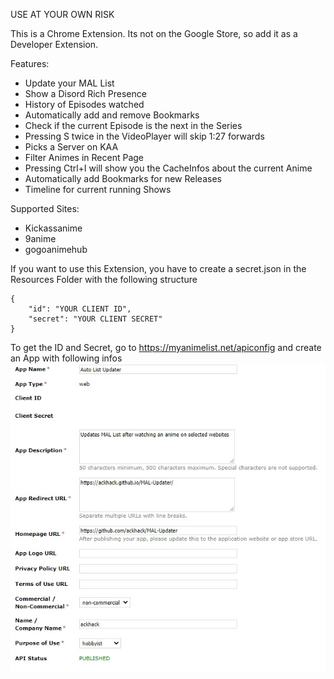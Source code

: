 USE AT YOUR OWN RISK

This is a Chrome Extension. Its not on the Google Store, so add it as a Developer Extension.

Features:
- Update your MAL List
- Show a Disord Rich Presence
- History of Episodes watched
- Automatically add and remove Bookmarks
- Check if the current Episode is the next in the Series
- Pressing S twice in the VideoPlayer will skip 1:27 forwards
- Picks a Server on KAA
- Filter Animes in Recent Page
- Pressing Ctrl+I will show you the CacheInfos about the current Anime
- Automatically add Bookmarks for new Releases
- Timeline for current running Shows

Supported Sites:
- Kickassanime
- 9anime
- gogoanimehub

If you want to use this Extension, you have to create a secret.json in the Resources Folder with the following structure
```
{
    "id": "YOUR CLIENT ID",
    "secret": "YOUR CLIENT SECRET"
}
```
To get the ID and Secret, go to https://myanimelist.net/apiconfig and create an App with following infos
![](https://github.com/ackhack/MAL-Updater/blob/master/Resources/MAL_App_Template.jpg)
